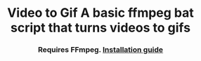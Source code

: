 <p>
<h1 align="center">Video to Gif A basic ffmpeg bat script that turns videos to gifs</h1>
<h3 align="center">Requires FFmpeg. <a href="https://www.youtube.com/watch?v=WwWITnuWQW4">Installation guide</a></h3>
</p>
